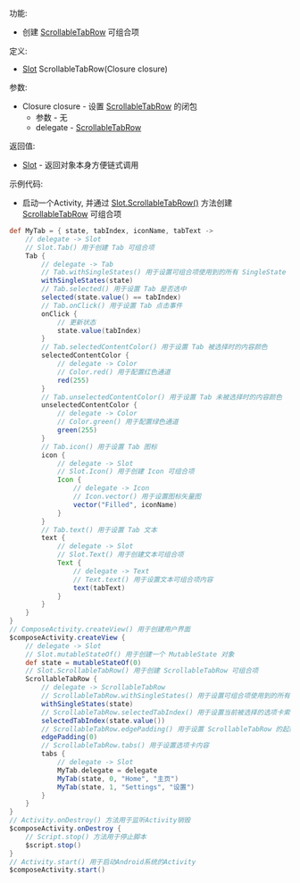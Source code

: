功能:

+ 创建 [ScrollableTabRow](/API/UI/Compose/Widget/ScrollableTabRow/README.md) 可组合项

定义:

+ [Slot](/API/UI/Compose/Slot/Slot/README.md) ScrollableTabRow(Closure closure)

参数:

+ Closure closure - 设置 [ScrollableTabRow](/API/UI/Compose/Widget/ScrollableTabRow/README.md) 的闭包
    + 参数 - 无
    + delegate - [ScrollableTabRow](/API/UI/Compose/Widget/ScrollableTabRow/README.md)

返回值:

+ [Slot](/API/UI/Compose/Slot/Slot/README.md) - 返回对象本身方便链式调用

示例代码:

+ 启动一个Activity, 并通过 [Slot.ScrollableTabRow()](/API/UI/Compose/Slot/Slot/README.md?id=ScrollableTabRow)
  方法创建 [ScrollableTabRow](/API/UI/Compose/Widget/ScrollableTabRow/README.md) 可组合项

```groovy
def MyTab = { state, tabIndex, iconName, tabText ->
    // delegate -> Slot
    // Slot.Tab() 用于创建 Tab 可组合项
    Tab {
        // delegate -> Tab
        // Tab.withSingleStates() 用于设置可组合项使用到的所有 SingleState
        withSingleStates(state)
        // Tab.selected() 用于设置 Tab 是否选中
        selected(state.value() == tabIndex)
        // Tab.onClick() 用于设置 Tab 点击事件
        onClick {
            // 更新状态
            state.value(tabIndex)
        }
        // Tab.selectedContentColor() 用于设置 Tab 被选择时的内容颜色
        selectedContentColor {
            // delegate -> Color
            // Color.red() 用于配置红色通道
            red(255)
        }
        // Tab.unselectedContentColor() 用于设置 Tab 未被选择时的内容颜色
        unselectedContentColor {
            // delegate -> Color
            // Color.green() 用于配置绿色通道
            green(255)
        }
        // Tab.icon() 用于设置 Tab 图标
        icon {
            // delegate -> Slot
            // Slot.Icon() 用于创建 Icon 可组合项
            Icon {
                // delegate -> Icon
                // Icon.vector() 用于设置图标矢量图
                vector("Filled", iconName)
            }
        }
        // Tab.text() 用于设置 Tab 文本
        text {
            // delegate -> Slot
            // Slot.Text() 用于创建文本可组合项
            Text {
                // delegate -> Text
                // Text.text() 用于设置文本可组合项内容
                text(tabText)
            }
        }
    }
}
// ComposeActivity.createView() 用于创建用户界面
$composeActivity.createView {
    // delegate -> Slot
    // Slot.mutableStateOf() 用于创建一个 MutableState 对象
    def state = mutableStateOf(0)
    // Slot.ScrollableTabRow() 用于创建 ScrollableTabRow 可组合项
    ScrollableTabRow {
        // delegate -> ScrollableTabRow
        // ScrollableTabRow.withSingleStates() 用于设置可组合项使用到的所有 SingleState
        withSingleStates(state)
        // ScrollableTabRow.selectedTabIndex() 用于设置当前被选择的选项卡索引
        selectedTabIndex(state.value())
        // ScrollableTabRow.edgePadding() 用于设置 ScrollableTabRow 的起始边缘和结束边缘与选项卡之间的填充
        edgePadding(0)
        // ScrollableTabRow.tabs() 用于设置选项卡内容
        tabs {
            // delegate -> Slot
            MyTab.delegate = delegate
            MyTab(state, 0, "Home", "主页")
            MyTab(state, 1, "Settings", "设置")
        }
    }
}
// Activity.onDestroy() 方法用于监听Activity销毁
$composeActivity.onDestroy {
    // Script.stop() 方法用于停止脚本
    $script.stop()
}
// Activity.start() 用于启动Android系统的Activity
$composeActivity.start()
```